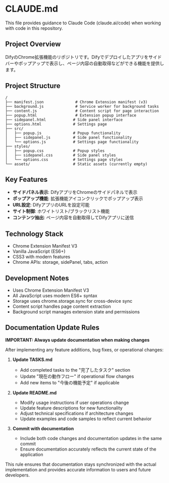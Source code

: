 # CLAUDE.md

This file provides guidance to Claude Code (claude.ai/code) when working with code in this repository.

## Project Overview

DifyのChrome拡張機能のリポジトリです。Difyでデプロイしたアプリをサイドバーやポップアップで表示し、ページ内容の自動取得などができる機能を提供します。

## Project Structure

```
/
├── manifest.json              # Chrome Extension manifest (v3)
├── background.js              # Service worker for background tasks
├── content.js                 # Content script for page interaction
├── popup.html                 # Extension popup interface
├── sidepanel.html            # Side panel interface
├── options.html              # Settings page
├── src/
│   ├── popup.js              # Popup functionality
│   ├── sidepanel.js          # Side panel functionality
│   └── options.js            # Settings page functionality
├── styles/
│   ├── popup.css             # Popup styles
│   ├── sidepanel.css         # Side panel styles
│   └── options.css           # Settings page styles
└── assets/                   # Static assets (currently empty)
```

## Key Features

- **サイドパネル表示**: DifyアプリをChromeのサイドパネルで表示
- **ポップアップ機能**: 拡張機能アイコンクリックでポップアップ表示
- **URL設定**: DifyアプリのURLを設定可能
- **サイト制御**: ホワイトリスト/ブラックリスト機能
- **コンテンツ抽出**: ページ内容を自動取得してDifyアプリに送信

## Technology Stack

- Chrome Extension Manifest V3
- Vanilla JavaScript (ES6+)
- CSS3 with modern features
- Chrome APIs: storage, sidePanel, tabs, action

## Development Notes

- Uses Chrome Extension Manifest V3
- All JavaScript uses modern ES6+ syntax
- Storage uses chrome.storage.sync for cross-device sync
- Content script handles page content extraction
- Background script manages extension state and permissions

## Documentation Update Rules

**IMPORTANT: Always update documentation when making changes**

After implementing any feature additions, bug fixes, or operational changes:

1. **Update TASKS.md**
   - Add completed tasks to the "完了したタスク" section
   - Update "現在の動作フロー" if operational flow changes
   - Add new items to "今後の機能予定" if applicable

2. **Update README.md**
   - Modify usage instructions if user operations change
   - Update feature descriptions for new functionality
   - Adjust technical specifications if architecture changes
   - Update examples and code samples to reflect current behavior

3. **Commit with documentation**
   - Include both code changes and documentation updates in the same commit
   - Ensure documentation accurately reflects the current state of the application

This rule ensures that documentation stays synchronized with the actual implementation and provides accurate information to users and future developers.